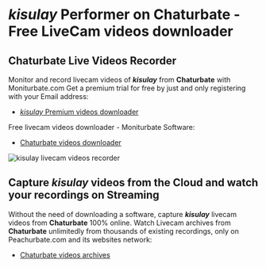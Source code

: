 # _kisulay_ Performer on Chaturbate - Free LiveCam videos downloader

## Chaturbate Live Videos Recorder

Monitor and record livecam videos of **_kisulay_** from **Chaturbate** with Moniturbate.com
Get a premium trial for free by just and only registering with your Email address:
* [_kisulay_ Premium videos downloader](https://moniturbate.com/request-demo-licence-key.html)

Free livecam videos downloader - Moniturbate Software:
* [Chaturbate videos downloader](https://moniturbate.com/moniturbate-download-software.html)

![_kisulay_ livecam videos recorder](https://peachurnet.com/templates/moniturbate-software.png)


## Capture _kisulay_ videos from the Cloud and watch your recordings on Streaming

Without the need of downloading a software, capture **_kisulay_** livecam videos from **Chaturbate** 100% online.
Watch Livecam archives from **Chaturbate** unlimitedly from thousands of existing recordings, only on Peachurbate.com and its websites network:
* [Chaturbate videos archives](https://peachurnet.com/)